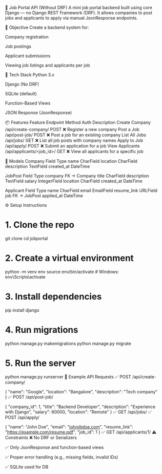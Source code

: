 🧰 Job Portal API (Without DRF)
A mini job portal backend built using core Django — no Django REST Framework (DRF). It allows companies to post jobs and applicants to apply via manual JsonResponse endpoints.

🔎 Objective
Create a backend system for:

Company registration

Job postings

Applicant submissions

Viewing job listings and applicants per job

🚀 Tech Stack
Python 3.x

Django (No DRF)

SQLite (default)

Function-Based Views

JSON Response (JsonResponse)

📦 Features
Feature	Endpoint	Method	Auth	Description
Create Company	/api/create-company/	POST	❌	Register a new company
Post a Job	/api/post-job/	POST	❌	Post a job for an existing company
List All Jobs	/api/jobs/	GET	❌	List all job posts with company names
Apply to Job	/api/apply/	POST	❌	Submit an application for a job
View Applicants	/api/applicants/<job_id>/	GET	❌	View all applicants for a specific job

🧱 Models
Company
Field	Type
name	CharField
location	CharField
description	TextField
created_at	DateTime

JobPost
Field	Type
company	FK → Company
title	CharField
description	TextField
salary	IntegerField
location	CharField
created_at	DateTime

Applicant
Field	Type
name	CharField
email	EmailField
resume_link	URLField
job	FK → JobPost
applied_at	DateTime

⚙️ Setup Instructions

# 1. Clone the repo
git clone <your-repo-url>
cd jobportal

# 2. Create a virtual environment
python -m venv env
source env/bin/activate  # Windows: env\Scripts\activate

# 3. Install dependencies
pip install django

# 4. Run migrations
python manage.py makemigrations
python manage.py migrate

# 5. Run the server
python manage.py runserver
🧪 Example API Requests
✅ POST /api/create-company/

{
  "name": "Google",
  "location": "Bangalore",
  "description": "Tech company"
}
✅ POST /api/post-job/

{
  "company_id": 1,
  "title": "Backend Developer",
  "description": "Experience with Django",
  "salary": 60000,
  "location": "Remote"
}
✅ GET /api/jobs/
✅ POST /api/apply/

{
  "name": "John Doe",
  "email": "john@doe.com",
  "resume_link": "https://example.com/resume.pdf",
  "job_id": 1
}
✅ GET /api/applicants/1/
⚠️ Constraints
❌ No DRF or Serializers

✅ Only JsonResponse and function-based views

✅ Proper error handling (e.g., missing fields, invalid IDs)

✅ SQLite used for DB
